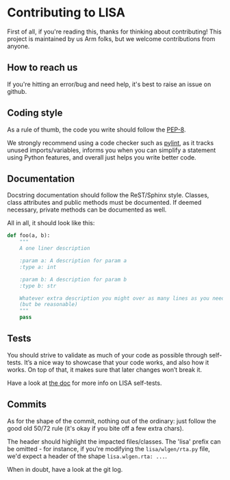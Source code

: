 # Contributing to LISA

First of all, if you're reading this, thanks for thinking about contributing!
This project is maintained by us Arm folks, but we welcome contributions from
anyone.

## How to reach us

If you're hitting an error/bug and need help, it's best to raise an issue on github.

## Coding style

As a rule of thumb, the code you write should follow the
[PEP-8](https://www.python.org/dev/peps/pep-0008/).

We strongly recommend using a code checker such as [pylint](https://www.pylint.org/),
as it tracks unused imports/variables, informs you when you can simplify a
statement using Python features, and overall just helps you write better code.

## Documentation

Docstring documentation should follow the ReST/Sphinx style.
Classes, class attributes and public methods must be documented. If deemed
necessary, private methods can be documented as well.

All in all, it should look like this:

```python
def foo(a, b):
	"""
	A one liner description

	:param a: A description for param a
	:type a: int

	:param b: A description for param b
	:type b: str

	Whatever extra description you might over as many lines as you need
	(but be reasonable)
	"""
	pass
```

## Tests

You should strive to validate as much of your code as possible through self-tests.
It’s a nice way to showcase that your code works, and also how it works. On top
of that, it makes sure that later changes won’t break it.

Have a look at [the doc](https://lisa-linux-integrated-system-analysis.readthedocs.io/en/master/contributors_guide.html#validating-your-changes) for more info on LISA self-tests.

## Commits

As for the shape of the commit, nothing out of the ordinary: just follow the
good old 50/72 rule (it's okay if you bite off a few extra chars).

The header should highlight the impacted files/classes. The 'lisa' prefix can be omitted - for instance,
if you're modifying the `lisa/wlgen/rta.py` file, we'd expect a header of the shape `lisa.wlgen.rta: ...`.

When in doubt, have a look at the git log.
